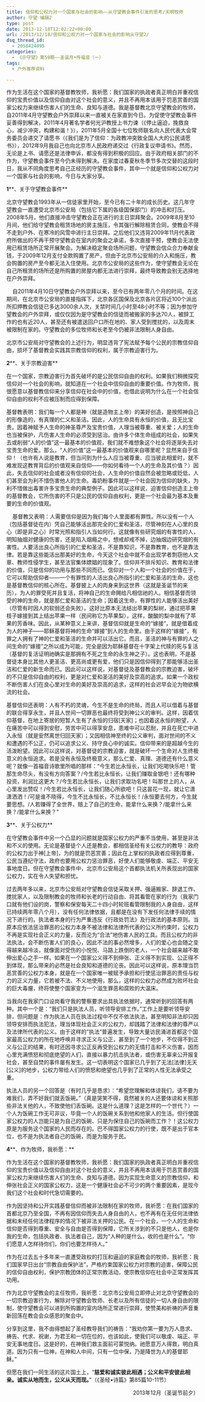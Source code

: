 ```yaml
---
title: 信仰和公权力对一个国家与社会的影响——从守望教会事件引发的思考/天明牧师
author: 守望 编辑2
type: post
date: 2013-12-18T12:02:22+00:00
url: /2013/12/18/信仰和公权力对一个国家与社会的影响从守望2/
dsq_thread_id:
  - 2058424095
categories:
  - 《＠守望》第59期——圣诞月•传福音（一）
tags:
  - 户外推荐资料

---
```

作为生活在这个国家的基督教牧师，我祈愿：我们国家的执政者真正明白并重视信仰的宝贵价值以及信仰自由对这个社会的意义，并且不再用本该用于罚恶赏善的国家公权力来继续伤害人们的生命、良知与道德。<!--more-->我是基督教北京守望教会的牧师，自2011年4月守望教会户外崇拜以来一直被关在家直到今日。为促使守望教会事件妥善得到解决，2011年4月著名学者何光沪教授上书力谏（《停止逼迫，挽救良心，减少冲突，构建和谐！》），2011年5月全国十七位牧师联名向人民代表大会常务委员会递交了请愿书（《我们是为了信仰：为政教冲突致全国人大的公民请愿书》），2012年9月我自己也向北京市人民政府递交过《行政复议申请书》。然而，无论是上书、请愿还是法律申诉，都没有得到积极的回应。由于政府相关部门的不作为，守望教会事件至今仍未得到解决。在家度过春夏秋冬季节多次交替的这段时日，我从不同角度思考自己正经历的守望教会事件，其中一个就是信仰和公权力对一个国家与社会的影响，今日与大家分享。 

**1****、关于守望教会事件** 

北京守望教会1993年从一信徒家里开始，至今已有二十年的成长历史。这几年守望教会一直遭受北京市公安局（包括它下属的各级国保部门）的冲击和打压。2008年5月，他们直接冲击守望教会正在进行的主日崇拜聚会。2009年8月至10月间，他们给守望教会租赁场地的房主施压，令其强行解除租赁合同，使教会不得不走到户外、在寒冷的风雪中进行主日崇拜。之后他们又违背2009年11月代表政府所做出的不再干预守望教会在室内的聚会之承诺，多次直接干预，使教会无法使用已租赁场所正常开展聚会。为解决稳定聚会场所问题，守望教会信众合力奉献金钱，于2009年12月支付全款购置了房产，但由于北京市公安局的介入和施压，教会购置的房产至今都无法入住使用。北京市公安局的这些作为，使守望教会无论在自己所租赁的场所还是所购置的房屋内都无法进行崇拜，最终导致教会别无选择地在户外崇拜。

    自2011年4月10日守望教会户外崇拜以来，至今已有两年零八个月的时间。在这期间，在北京市公安局的直接指挥下，北京各区国保及北京各片区将近100个派出所扣押教会信徒已多达3000余人次，关禁时间几小时至48小时不等；因为参加守望教会的户外崇拜，或仅仅因为是守望教会的信徒而被搬家的多达70人，被辞工作的也有近20人，甚至还有被遣送回户口所在地的、家人受到搅扰的，以及周末被限制在家的。守望教会的多位牧师和长老至今仍被非法限制人身自由。

北京市公安局对守望教会的上述行为，明显违背了宪法赋予每个公民的宗教信仰自由，损坏了基督教会实践其宗教信仰的权利，属于宗教迫害行为。 

**2****、关于宗教迫害**     

在一个国家，宗教迫害行为首先破坏的是公民信仰自由的权利。如果我们稍微探究信仰对一个社会的影响，就知道在一个社会中信仰自由的重要价值。作为牧师，我很愿意以基督教信仰来分享信仰在社会中的价值，也借此说明为什么在一个社会信仰自由的权利不应被压制而应得到保障。

基督教表明：我们每一个人都是神（就是造物主上帝）的美好创造，是按照神自己的形像造的，有真理的仁义和圣洁。因此，人的生命具有永恒的价值，且无比宝贵。因着神赋予人生命的神圣尊严及宝贵价值，人理当被尊重、被关爱；人的生命也当被保护，凡伤害人生命的必须受到惩治。由许多个体生命组成的社会，如果失去或削弱“人的价值”这一最基本的价值观，我们就不难想象这个社会将逐渐失去对宝贵生命的爱。那么，“人的价值”这一最基本的价值观来自哪里呢？显然来自于信仰！（也许有人说是教育，但当问到为什么人应当被尊重、应当彼此相爱时，就不难发现这教育背后的价值观来自信仰——你如何看待一个人的生命及其价值？）因此，失去信仰的社会或者没有信仰的社会，人生命的价值自然会被忽略或贬低，人们甚至会为利不惜伤害他人的生命。毒奶粉事件就是一个社会因为信仰的缺失，为利不惜做出毒害许多宝贵生命的典型例子。因此可以这样说，迫害信仰创造主上帝的基督教会，它所伤害的不只是公民的信仰自由权利，更是一个社会最为基本及重要的生命的价值观。

    基督教又表明：人需要信仰是因为我们每个人里面都有罪性。所以没有一个人（包括基督徒在内）凭自己能够活出那完全的仁爱和圣洁，尽管神刻在人心里的良心（即是非之心）时常光照和指引人当如何行。这就像有些研究烟的有害性的人，明知抽烟对健康的伤害，还是陷入烟瘾之中，想戒却戒不掉，边抽烟边研究烟的有害性。人要活出良心所指引的仁爱和圣洁，不是靠知识，不是靠教育，也不是靠法律。若是靠这些能活出那美好的生命，今天这个社会中就不会出现学者剽窃他人文章、教师性侵学生，甚至法官集体嫖娼的现象了。信仰并不排斥知识、教育和法律的价值，只是信仰的功用与那些不同而已。信仰对一个人和一个社会的价值在于，它可以帮助信仰者——一个有罪性的人活出良心所指引的仁爱和圣洁的生命，这也是基督教信仰的核心所在。基督披上人的肉身来到这世界（这就是圣诞节的来历），为人的罪受死并且复活，将神自己的生命赐给凡相信祂的人。相信基督而领受的神的生命，就是那仁爱和圣洁的生命；因着这生命，有罪性的人能够活出美好（尽管有时因人的软弱还会失败）。这好比原本无法结出苹果的梨树，通过把苹果枝子嫁接到其上结出苹果一样（民间称它为苹果梨），这样，酸酸的梨中就有了苹果的芳香味。因此，从某种意义上来讲，基督信仰就是生命的“嫁接”，就是借着成为人的神子——耶稣基督将神的生命“嫁接”到人的生命里。由于这样的“嫁接”，有罪之人拥有了神的仁爱和圣洁的生命并可以活出它。而且，圣洁的神与有罪的人之间生命的“嫁接”之所以成为可能，完全是因为耶稣基督在十字架上代赎的死与复活（基督的复活证明祂确实是那拥有不死之生命的永生神之子）。这也表明，不是基督徒本身比其他人更圣洁、更高尚或更有爱，他们只是因信仰得到了那能够活出圣洁和仁爱的新生命而已。因此可以这样说，对基督徒及基督教会的宗教迫害，破坏的不只是信仰自由的权利，更是对仁爱和圣洁的美好及崇高的追求。如果一个政权不断伤害人们在良心里对生命的美好及崇高的追求，这样的社会迟早会沦为物欲横流的社会。

基督信仰还表明：人有不朽的灵魂，今生不是生命的终局，而且人可以借着与基督的联合得享永生，并且人世间一切罪恶也最终将受到神公义的审判。这样，因着信仰基督，在地上寄居的短暂人生有了永恒的归宿[天家]；也因着这永恒的盼望，人在痛苦中可以得到安慰，劳苦中可以得享安息，患难中可以忍耐，并且在死亡中进入永恒（就是安然离世归回天家）；又因相信神至终的公义审判，面对世间的不义和遭遇的不公正，仍可以追求公义、持守良心中的诚实。信仰带来的是超越今生的活泼盼望。因此可以这样说，对基督徒的宗教迫害，就是破坏一个生命对人生终极意义的永恒追求。若是没有永恒及终极意义，那么仁爱、真理、道德还有什么意义呢？就像一首福音诗歌里所唱的那样：“今生若比永恒长，让我们吃喝快乐吧！管那生命尽头，有没有方向答案？/今生若比永恒长，让我们赚取金银吧！还有哪种投资，利润比这更大？/今生若比永恒长，让我们求取功名吧！叫那世上的人，从心里发出赞叹！/今生若比永恒长，让我们随心所欲吧！只这昙花一现，就让它潇潇洒洒！/可是谁不晓得，今生不比永恒长，不比永恒长！/永恒要去何方，今生就要思想。/人若赚得了全世界，赔上了自己的生命，能拿什么来换？/能拿什么来换？/能拿什么来换？” 

**3****、关于公权力** 

在守望教会事件中另一个凸显的问题就是国家公权力的严重不当使用，甚至是非法和不义的使用。无论是基督徒个人还是教会，都相信圣经有关公权力的教导：政府的公权力出于神[上帝]，为的就是罚恶赏善；因此在上掌权的执政者应得到尊重，公民当遵纪守法，政府也要用公权力惩治罪恶，好使人们能够敬虔、端正、平安无事地度日。但在守望教会事件中，北京市公安局这个首都执法机关所表现出的国家公权力，实在令人失望和担忧。

过去两年多以来，北京市公安局对守望教会信徒采取关押、强逼搬家、辞退工作、搅扰家人，以及限制教会的牧师和长老的行动自由、将其看管在家的行为（我家门口就有他们设的岗，警察和保安每天二十四小时轮班看管限制我的人身自由，这样已持续两年零八个月），没有任何法律依据，且都是在没有下发任何法律手续的情况下进行的。执法者本身的行为严重违反《行政处罚法》及行政法的基本原则。当原本应依法惩治罪恶的公权力本身不被法律和法律所代表的公义所约束时，公权力不再是实现社会正义的力量，反而沦为“合法”地伤害人民的工具。而且公权力的非法执法，会不断伤害人们的良心，因此不法的事必然增多，人们的爱心也会随之变得越来越冷淡，就像面对受伤的小悦悦、马路上跌倒的老人，一个社会越来越不敢伸出爱心之手一样。如果在一个国家公义得不到伸张、正义得不到实现、公正得不到体现，那么带来的必然是社会良知和道德的沦丧。因此可以这样说，原本理当罚恶赏善的公权力本身，就是在一个国家唯一被赋予承担和行使惩治罪恶的责任与权力的正义力量，它若被不法、不义地使用，那么，这样的公权力必然成为败坏社会的巨大毒瘤，终将使整个国家变为一个滋生罪恶和腐败的大温床。

当我向在我家门口设岗看守我的警察要求出具执法依据时，通常听到的回答有两种。其中一个是：“我们只是执法人员，听领导安排工作。”工作上是要听领导安排，但问题是：作为执法人员在执法过程中不仅不依法执法，甚至明知非法却只因领导安排而执法犯法，理当体现社会正义的公权力，却践踏了法律和法律的尊严以及法律所代表的公义。由于这样的“执法”普遍发生，导致大量访民涌进首都这个国家最高公权力的所在地呼唤并寻求正义与公正，甚至到了一个地步，不仅得不到正义与公正的结果，有时还因寻求公正反再受到公权力的无情打击和不义伤害，因而心里充满愤怒和彻底绝望的人们，直接以暴力抗击执法者，或伤害无辜来公开报复社会，甚至自焚的事件屡有发生。这一切表明这个国家已几乎到了无法[法律]无天[公义]的地步，公权力带给人们的愤怒和绝望也几乎到了正常的人性无法承受之重。

执法人员的另一个回答是（有时几乎是恳求）：“希望您理解和体谅我们，请不要为难我们，弄不好我们就丢饭碗。”（真是哭笑不得，竟然被关的人还要体谅和关照那些非法关他的人，不致使他们丢饭碗。这是什么道理？这是怎样的一个世代？）一个人为饭碗工作无可非议，毕竟一个人的饭碗关系到他和他家人的生活。但行使国家公权力的人岂能只是为自己的饭碗、只是为保住自己的饭碗而工作？！这公权力原是为服务这个国家的人民而存在的。巴不得国家公权力的行使，既不是出于官本位，也不是为执法者自己的饭碗，而是为服务于民。 

**4****、作为牧师，我祈愿：** 

作为生活在这个国家的基督教牧师，我祈愿：我们国家的执政者真正明白并重视信仰的宝贵价值以及信仰自由对这个社会的意义，并且不再用本该用于罚恶赏善的国家公权力来继续伤害人们的生命、良知与道德。因为实现生命意义的宗教信仰，和伸张社会正义的国家公权力，这是一个健康社会必不可少的两个重要因素，是现今我们这个社会和时代急切需要的。

作为因坚持和公开实践基督信仰而被非法限制在家的牧师，我祈愿：在我们国家的首都北京乃至全国，不再有因信仰而失去人身自由的人，也不再有在无任何法律依据和未经任何法律程序的情况下被非法关押的公民。在一个社会，一个人的生命和信仰是否得到尊重、安全与自由是否得到保障，它所关涉到的不只是他人，也是你我的生命，包括执政者、执法者自己，因为“人种的是什么，收的也是什么”。“你们愿意人怎样待你们，你们也要怎样待人。”

作为在过去五十多年来一直遭受政权的打压和逼迫的家庭教会的牧师，我祈愿：我们国家早日出台“宗教自由保护法”，严格约束国家公权力对宗教的迫害，保障公民的信仰自由权利，保护宗教团体的正常宗教活动，使宗教信仰在社会中正常发挥其功用。

作为北京守望教会的主任牧师，我祈愿：北京市公安局立即停止对北京守望教会的一切宗教迫害行为，解除对守望教会牧师、长老以及所有信徒的一切人身自由的限制，使守望教会可以进到所购置的室内场所正常进行崇拜，使赞美和祈祷的声音重新回荡在教会会众感恩的聚会中。 

分享到这里，我不由得想起了圣经教导我们的祷告：“我劝你第一要为万人恳求、祷告、代求、祝谢，为君王和一切在位的，也该如此，使我们可以敬虔、端正、平安无事地度日。这是好的，在神我们救主面前可蒙悦纳。祂愿意万人得救，明白真道。因为只有一位神，在神和人中间，只有一位中保，乃是降世为人的基督耶稣。” 

但愿在我们一同生活的这片国土上，“**慈爱和诚实彼此相遇；公义和平安彼此相亲。诚实从地而生，公义从天而现。**”（《圣经•诗篇》第85篇10-11节） 

<p style="text-align: right;">
                                   2013年12月（圣诞节前夕）
</p>

&nbsp;
